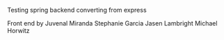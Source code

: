 Testing spring backend converting from express


Front end by
Juvenal Miranda
Stephanie Garcia
Jasen Lambright
Michael Horwitz
